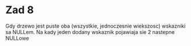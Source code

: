 # Zad 8

Gdy drzewo jest puste oba (wszystkie, jednoczesnie wiekszosc) wskazniki sa NULLem. Na kady jeden dodany wskaznik pojawiaja sie 2 nastepne NULLowe